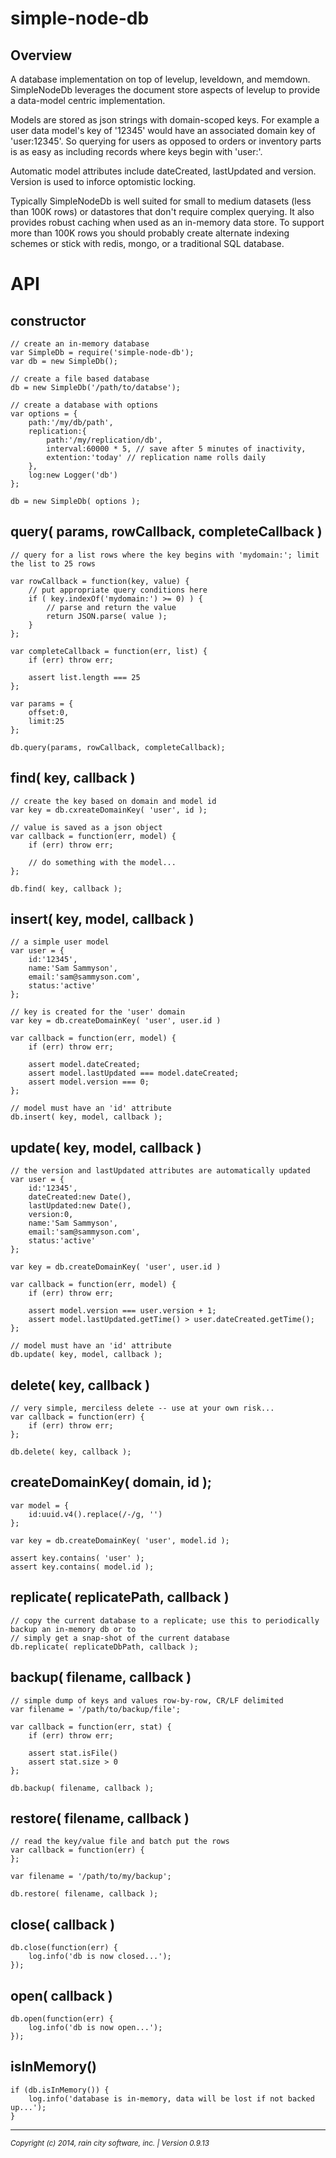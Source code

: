 simple-node-db
==============

## Overview

A database implementation on top of levelup, leveldown, and memdown.  SimpleNodeDb leverages the document store aspects of levelup to provide a data-model centric implementation.   

Models are stored as json strings with domain-scoped keys.  For example a user data model's key of '12345' would have an associated domain key of 'user:12345'.  So querying for users as opposed to orders or inventory parts is as easy as including records where keys begin with 'user:'.

Automatic model attributes include dateCreated, lastUpdated and version.  Version is used to inforce optomistic locking.

Typically SimpleNodeDb is well suited for small to medium datasets (less than 100K rows) or datastores that don't require complex querying.  It also provides robust caching when used as an in-memory data store.  To support more than 100K rows you should probably create alternate indexing schemes or stick with redis, mongo, or a traditional SQL database.


# API

## constructor

	// create an in-memory database
	var SimpleDb = require('simple-node-db');
	var db = new SimpleDb();
	
	// create a file based database
	db = new SimpleDb('/path/to/databse');
	
	// create a database with options
	var options = {
		path:'/my/db/path',
		replication:{
			path:'/my/replication/db',
			interval:60000 * 5, // save after 5 minutes of inactivity,
			extention:'today' // replication name rolls daily
		},
		log:new Logger('db')
	};
	
	db = new SimpleDb( options );
	
## query( params, rowCallback, completeCallback )

	// query for a list rows where the key begins with 'mydomain:'; limit the list to 25 rows
	
	var rowCallback = function(key, value) {
		// put appropriate query conditions here 
		if ( key.indexOf('mydomain:') >= 0) ) {
			// parse and return the value
			return JSON.parse( value );
		}
	};
	
	var completeCallback = function(err, list) {
		if (err) throw err;
		
		assert list.length === 25
	};
	
	var params = {
		offset:0,
		limit:25
	};
	
	db.query(params, rowCallback, completeCallback);
	

## find( key, callback )

	// create the key based on domain and model id
	var key = db.cxreateDomainKey( 'user', id );
	
	// value is saved as a json object
	var callback = function(err, model) {
		if (err) throw err;
		
		// do something with the model...
	};
	
	db.find( key, callback );
	
## insert( key, model, callback )

	// a simple user model
	var user = {
		id:'12345',
		name:'Sam Sammyson',
		email:'sam@sammyson.com',
		status:'active'
	};
	
	// key is created for the 'user' domain
	var key = db.createDomainKey( 'user', user.id )
	
	var callback = function(err, model) {
		if (err) throw err;
		
		assert model.dateCreated;
		assert model.lastUpdated === model.dateCreated;
		assert model.version === 0;
	};
	
	// model must have an 'id' attribute
	db.insert( key, model, callback );


## update( key, model, callback )

	// the version and lastUpdated attributes are automatically updated	var user = {
		id:'12345',
		dateCreated:new Date(),
		lastUpdated:new Date(),
		version:0,
		name:'Sam Sammyson',
		email:'sam@sammyson.com',
		status:'active'
	};
	
	var key = db.createDomainKey( 'user', user.id )
	
	var callback = function(err, model) {
		if (err) throw err;
		
		assert model.version === user.version + 1;
		assert model.lastUpdated.getTime() > user.dateCreated.getTime();
	};
	
	// model must have an 'id' attribute
	db.update( key, model, callback );


## delete( key, callback )

	// very simple, merciless delete -- use at your own risk...
	var callback = function(err) {
		if (err) throw err;
	};
	
	db.delete( key, callback );
	
## createDomainKey( domain, id );

	var model = {
		id:uuid.v4().replace(/-/g, '')
	};
	
	var key = db.createDomainKey( 'user', model.id );
	
	assert key.contains( 'user' );
	assert key.contains( model.id );

## replicate( replicatePath, callback )

	// copy the current database to a replicate; use this to periodically backup an in-memory db or to
	// simply get a snap-shot of the current database
	db.replicate( replicateDbPath, callback );
	
## backup( filename, callback )

	// simple dump of keys and values row-by-row, CR/LF delimited
	var filename = '/path/to/backup/file';
	
	var callback = function(err, stat) {
		if (err) throw err;
		
		assert stat.isFile()
		assert stat.size > 0
	};
	
	db.backup( filename, callback );

## restore( filename, callback )

	// read the key/value file and batch put the rows
	var callback = function(err) {
	};
	
	var filename = '/path/to/my/backup';
	
	db.restore( filename, callback );
	
## close( callback )

	db.close(function(err) {
		log.info('db is now closed...');
	});

## open( callback )

	db.open(function(err) {
		log.info('db is now open...');
	});

## isInMemory()
	
	if (db.isInMemory()) {
		log.info('database is in-memory, data will be lost if not backed up...');
	}
	
- - -
<p><small><em>Copyright (c) 2014, rain city software, inc. | Version 0.9.13</em></small></p>